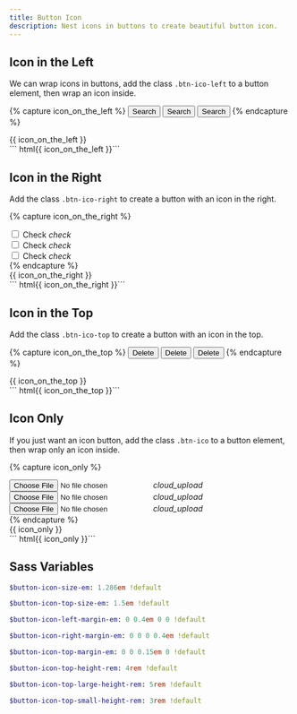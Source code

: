```yaml
---
title: Button Icon
description: Nest icons in buttons to create beautiful button icon.
---
```



## Icon in the Left
We can wrap icons in buttons, add the class `.btn-ico-left` to a button element, then wrap an icon inside.

{% capture icon_on_the_left %}
<button class="btn btn-primary btn-ico-left btn-small">
  Search <i class="ico ico-search"></i>
</button>
<button class="btn btn-primary btn-ico-left">
  Search <i class="ico ico-search"></i>
</button>
<button class="btn btn-primary btn-ico-left btn-large">
  Search <i class="ico ico-search"></i>
</button>
{% endcapture %}

<div class="button-example">
  {{ icon_on_the_left }}
</div>
``` html{{ icon_on_the_left }}```


## Icon in the Right
Add the class `.btn-ico-right` to create a button with an icon in the right.

{% capture icon_on_the_right %}
<div class="btn-check btn-hollow-primary btn-ico-right btn-small">
  <input type="checkbox">
  <label>Check <i class="ico material-icons">check</i></label>
</div>
<div class="btn-check btn-hollow-primary btn-ico-right">
  <input type="checkbox">
  <label>Check <i class="ico material-icons">check</i></label>
</div>
<div class="btn-check btn-hollow-primary btn-ico-right btn-large">
  <input type="checkbox">
  <label>Check <i class="ico material-icons">check</i></label>
</div>
{% endcapture %}

<div class="button-example">
  {{ icon_on_the_right }}
</div>
``` html{{ icon_on_the_right }}```


## Icon in the Top
Add the class `.btn-ico-top` to create a button with an icon in the top.

{% capture icon_on_the_top %}
<button class="btn btn-primary btn-ico-top btn-small">
  Delete <i class="ico ico-cross"></i>
</button>
<button class="btn btn-primary btn-ico-top">
  Delete <i class="ico ico-cross"></i>
</button>
<button class="btn btn-primary btn-ico-top btn-large">
  Delete <i class="ico ico-cross"></i>
</button>
{% endcapture %}

<div class="button-example">
  {{ icon_on_the_top }}
</div>
``` html{{ icon_on_the_top }}```


## Icon Only
If you just want an icon button, add the class `.btn-ico` to a button element, then wrap only an icon inside.

{% capture icon_only %}
<div class="btn-file btn-primary btn-ico btn-small">
  <input type="file">
  <label><i class="ico material-icons">cloud_upload</i></label>
</div>
<div class="btn-file btn-primary btn-ico">
  <input type="file">
  <label><i class="ico material-icons">cloud_upload</i></label>
</div>
<div class="btn-file btn-primary btn-ico btn-large">
  <input type="file">
  <label><i class="ico material-icons">cloud_upload</i></label>
</div>
{% endcapture %}

<div class="button-example">
  {{ icon_only }}
</div>
``` html{{ icon_only }}```



## Sass Variables

``` sass
$button-icon-size-em: 1.286em !default
```

``` sass
$button-icon-top-size-em: 1.5em !default
```

``` sass
$button-icon-left-margin-em: 0 0.4em 0 0 !default
```

``` sass
$button-icon-right-margin-em: 0 0 0 0.4em !default
```

``` sass
$button-icon-top-margin-em: 0 0 0.15em 0 !default
```

``` sass
$button-icon-top-height-rem: 4rem !default
```

``` sass
$button-icon-top-large-height-rem: 5rem !default
```

``` sass
$button-icon-top-small-height-rem: 3rem !default
```